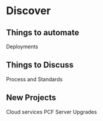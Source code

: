 # Discover

## Things to automate
Deployments

## Things to Discuss
Process and Standards

## New Projects

Cloud services
PCF
Server Upgrades
